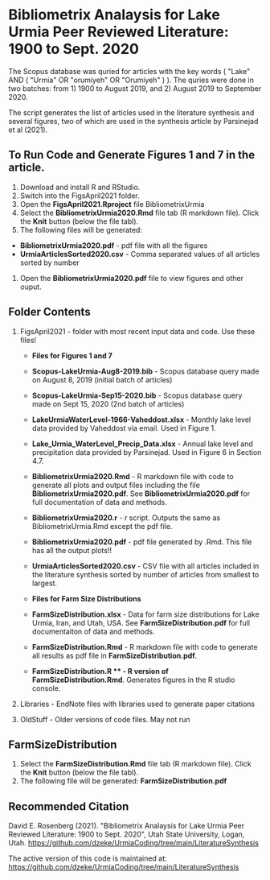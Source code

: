 # Bibliometrix Analaysis for Lake Urmia Peer Reviewed Literature: 1900 to Sept. 2020

The Scopus database was quried for articles with the key words  ( "Lake"  AND  ( "Urmia"  OR  "orumiyeh"  OR  "Orumiyeh" ) ). The quries were done in two batches: from 1) 1900 to August 2019, and 2) August 2019 to September 2020.

The script generates the list of articles used in the literature synthesis and several figures, two of which are used in the synthesis article by Parsinejad et al (2021).

## To Run Code and Generate Figures 1 and 7 in the article.
1. Download and install R and RStudio. 
1. Switch into the FigsApril2021 folder.
1. Open the **FigsApril2021.Rproject** file BibliometrixUrmia
1. Select the **BibliometrixUrmia2020.Rmd** file tab (R markdown file). Click the **Knit** button (below the file tabl).
1. The following files will be generated:
  * **BibliometrixUrmia2020.pdf** - pdf file with all the figures
  * **UrmiaArticlesSorted2020.csv** - Comma separated values of all articles sorted by number
1. Open the **BibliometrixUrmia2020.pdf** file to view figures and other ouput. 


## Folder Contents
1. FigsApril2021 - folder with most recent input data and code. Use these files!

    * **Files for Figures 1 and 7**
    * **Scopus-LakeUrmia-Aug8-2019.bib** - Scopus database query made on August 8, 2019 (initial batch of articles)
    * **Scopus-LakeUrmia-Sep15-2020.bib** - Scopus database query made on Sept 15, 2020 (2nd batch of articles)
    * **LakeUrmiaWaterLevel-1966-Vaheddost.xlsx** - Monthly lake level data provided by Vaheddost via email. Used in Figure 1.
    * **Lake_Urmia_WaterLevel_Precip_Data.xlsx** - Annual lake level and precipitation data provided by Parsinejad. Used in Figure 6 in Section 4.7.
    * **BibliometrixUrmia2020.Rmd** - R markdown file with code to generate all plots and output files including the file **BibliometrixUrmia2020.pdf**. See **BibliometrixUrmia2020.pdf** for full documentation of data and methods.
    * **BibliometrixUrmia2020.r** - r script. Outputs the same as BibliometrixUrmia.Rmd except the pdf file.
    * **BibliometrixUrmia2020.pdf** - pdf file generated by .Rmd. This file has all the output plots!!
    * **UrmiaArticlesSorted2020.csv** - CSV file with all articles included in the literature synthesis sorted by number of articles from smallest to largest.

    * **Files for Farm Size Distributions**
    * **FarmSizeDistribution.xlsx** - Data for farm size distributions for Lake Urmia, Iran, and Utah, USA. See **FarmSizeDistribution.pdf** for full documentaiton of data and methods.
    * **FarmSizeDistribution.Rmd** - R markdown file with code to generate all results as pdf file in **FarmSizeDistribution.pdf**.
    * **FarmSizeDistribution.R ** - R version of FarmSizeDistribution.Rmd**. Generates figures in the R studio console.
  
1. Libraries - EndNote files with libraries used to generate paper citations
1. OldStuff - Older versions of code files. May not run

## FarmSizeDistribution
1. Select the **FarmSizeDistribution.Rmd** file tab (R markdown file). Click the **Knit** button (below the file tabl).
4. The following file will be generated: **FarmSizeDistribution.pdf**

## Recommended Citation
David E. Rosenberg (2021). "Bibliometrix Analaysis for Lake Urmia Peer Reviewed Literature: 1900 to Sept. 2020", Utah State University, Logan, Utah. https://github.com/dzeke/UrmiaCoding/tree/main/LiteratureSynthesis

The active version of this code is maintained at: https://github.com/dzeke/UrmiaCoding/tree/main/LiteratureSynthesis
